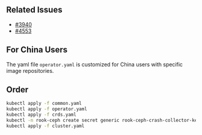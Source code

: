 ## Related Issues
* [#3940](https://github.com/rook/rook/issues/3940#issuecomment-744512688)
* [#4553](https://github.com/rook/rook/issues/4553#issuecomment-600587434)

## For China Users
The yaml file `operator.yaml` is customized for China users with specific image repositories.

## Order
```sh
kubectl apply -f common.yaml
kubectl apply -f operator.yaml
kubectl apply -f crds.yaml
kubectl -n rook-ceph create secret generic rook-ceph-crash-collector-keyring
kubectl apply -f cluster.yaml
```

